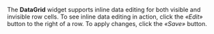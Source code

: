 The **DataGrid** widget supports inline data editing for both visible and invisible row cells. To&nbsp;see inline data editing in&nbsp;action, click the _&laquo;Edit&raquo;_ button to&nbsp;the right of&nbsp;a&nbsp;row. To&nbsp;apply changes, click the _&laquo;Save&raquo;_ button.